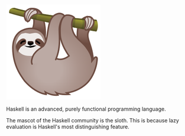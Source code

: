 <img class="header-logo" src="./static/sloth.svg"/>

Haskell is an advanced, purely functional programming language.

The mascot of the Haskell community is the sloth.
This is because lazy evaluation is Haskell's most distinguishing feature.

[logos]: https://wiki.haskell.org/Haskell_logos
